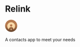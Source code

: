 # Relink
<img src='https://github.com/relinkapp/.github/raw/main/logo.png' width='40' height='40'>

A contacts app to meet your needs
